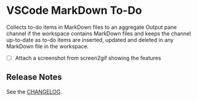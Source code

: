 # VSCode MarkDown To-Do

Collects to-do items in MarkDown files to an aggregate Output pane channel if the workspace contains MarkDown files and keeps the channel up-to-date as to-do items are inserted, updated and deleted in any MarkDown file in the workspace.

- [ ] Attach a screenshot from screen2gif showing the features

## Release Notes

See the [CHANGELOG](CHANGELOG.md).
